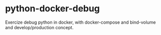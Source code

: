 # python-docker-debug
Exercize debug python in docker, with docker-compose and bind-volume and develop/production concept.
